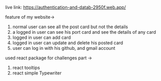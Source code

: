 live link: https://authentication-and-datab-2950f.web.app/

feature of my website->

1. normal user can see all the post card but not the details
2. a logged in user can see his port card and see the details of any card
3. logged in user can add card
4. logged in user can update and delete his posted card
5. user can log in with his github, and gmail account

used react package for challenges part ->

1. react tooltips
2. react simple Typewriter
